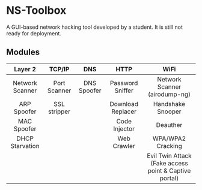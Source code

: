 # NS-Toolbox
A GUI-based network hacking tool developed by a student. It is still not ready for deployment.
## Modules
| Layer 2                  | TCP/IP       | DNS          | HTTP              | WiFi                          |
| :----------------------: | :----------: | :----------: | :---------------: | :---------------------------: |
| Network Scanner          | Port Scanner | DNS Spoofer  | Password Sniffer  | Network Scanner (airodump-ng) |
| ARP Spoofer              | SSL stripper |              | Download Replacer | Handshake Snooper             |
| MAC Spoofer              |              |              | Code Injector     | Deauther                      |
| DHCP Starvation          |              |              | Web Crawler       | WPA/WPA2 Cracking             |
|                          |              |              |                   | Evil Twin Attack (Fake access point & Captive portal) |
